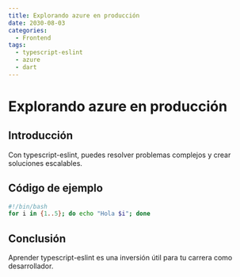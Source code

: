 ```yaml
---
title: Explorando azure en producción
date: 2030-08-03
categories:
  - Frontend
tags:
  - typescript-eslint
  - azure
  - dart
---
```


# Explorando azure en producción

## Introducción

Con typescript-eslint, puedes resolver problemas complejos y crear soluciones escalables.

## Código de ejemplo

```bash
#!/bin/bash
for i in {1..5}; do echo "Hola $i"; done
```

## Conclusión

Aprender typescript-eslint es una inversión útil para tu carrera como desarrollador.